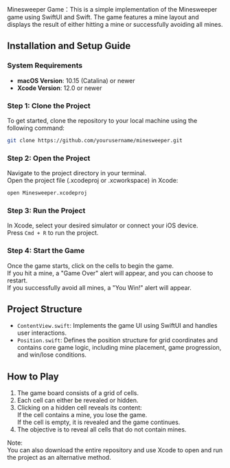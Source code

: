 Minesweeper Game：This is a simple implementation of the Minesweeper game using SwiftUI and Swift. The game features a mine layout and displays the result of either hitting a mine or successfully avoiding all mines.  

## Installation and Setup Guide

### System Requirements
- **macOS Version**: 10.15 (Catalina) or newer
- **Xcode Version**: 12.0 or newer

### Step 1: Clone the Project

To get started, clone the repository to your local machine using the following command:

```bash
git clone https://github.com/yourusername/minesweeper.git
```
### Step 2: Open the Project
Navigate to the project directory in your terminal.  
Open the project file (.xcodeproj or .xcworkspace) in Xcode:

```bash
open Minesweeper.xcodeproj
```
### Step 3: Run the Project
In Xcode, select your desired simulator or connect your iOS device.  
Press `Cmd + R` to run the project.  

### Step 4: Start the Game
Once the game starts, click on the cells to begin the game.  
If you hit a mine, a "Game Over" alert will appear, and you can choose to restart.  
If you successfully avoid all mines, a "You Win!" alert will appear.  

## Project Structure
- `ContentView.swift`: Implements the game UI using SwiftUI and handles user interactions.
- `Position.swift`: Defines the position structure for grid coordinates and contains core game logic, including mine placement, game progression, and win/lose conditions.

## How to Play
1. The game board consists of a grid of cells.  
2. Each cell can either be revealed or hidden.  
3. Clicking on a hidden cell reveals its content:  
    If the cell contains a mine, you lose the game.  
    If the cell is empty, it is revealed and the game continues.  
4. The objective is to reveal all cells that do not contain mines.

Note:  
You can also download the entire repository and use Xcode to open and run the project as an alternative method.

